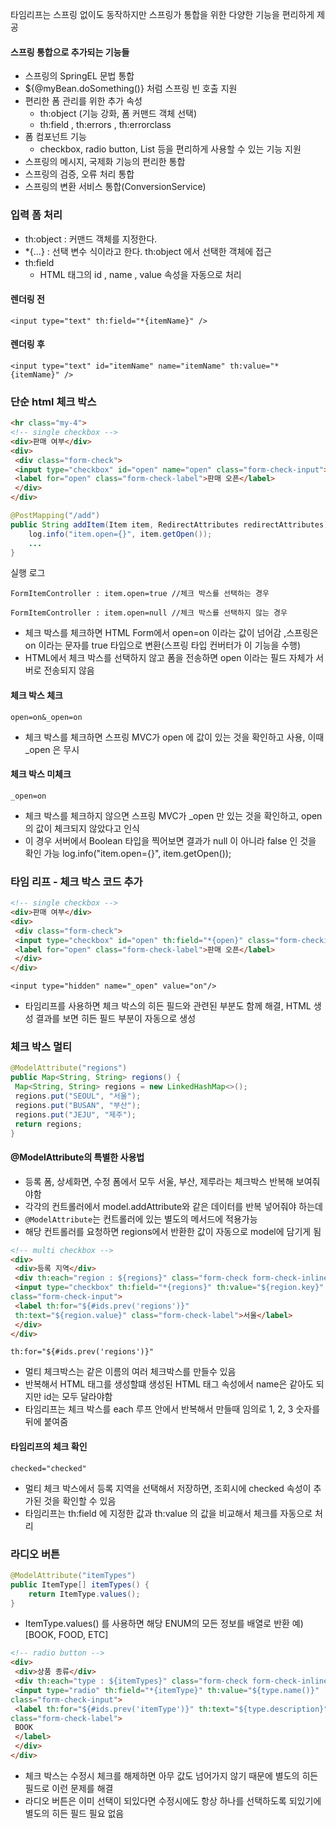타임리프는 스프링 없이도 동작하지만 스프링가 통합을 위한 다양한 기능을 편리하게 제공

#### 스프링 통합으로 추가되는 기능들
* 스프링의 SpringEL 문법 통합
* ${@myBean.doSomething()} 처럼 스프링 빈 호출 지원
* 편리한 폼 관리를 위한 추가 속성
  * th:object (기능 강화, 폼 커맨드 객체 선택)
  * th:field , th:errors , th:errorclass
* 폼 컴포넌트 기능
  * checkbox, radio button, List 등을 편리하게 사용할 수 있는 기능 지원
* 스프링의 메시지, 국제화 기능의 편리한 통합
* 스프링의 검증, 오류 처리 통합
* 스프링의 변환 서비스 통합(ConversionService)

### 입력 폼 처리
* th:object : 커맨드 객체를 지정한다.
* *{...} : 선택 변수 식이라고 한다. th:object 에서 선택한 객체에 접근
* th:field
  * HTML 태그의 id , name , value 속성을 자동으로 처리

#### 렌더링 전
`<input type="text" th:field="*{itemName}" />`
#### 렌더링 후
`<input type="text" id="itemName" name="itemName" th:value="*{itemName}" />`

### 단순 html 체크 박스
```html
<hr class="my-4">
<!-- single checkbox -->
<div>판매 여부</div>
<div>
 <div class="form-check">
 <input type="checkbox" id="open" name="open" class="form-check-input">
 <label for="open" class="form-check-label">판매 오픈</label>
 </div>
</div>
```

```java
@PostMapping("/add")
public String addItem(Item item, RedirectAttributes redirectAttributes) {
    log.info("item.open={}", item.getOpen());
    ...
}
```
실행 로그

`FormItemController : item.open=true //체크 박스를 선택하는 경우`

`FormItemController : item.open=null //체크 박스를 선택하지 않는 경우`
* 체크 박스를 체크하면 HTML Form에서 open=on 이라는 값이 넘어감 ,스프링은 on 이라는 문자를 true 타입으로 변환(스프링 타입 컨버터가 이 기능을 수행)
* HTML에서 체크 박스를 선택하지 않고 폼을 전송하면 open 이라는 필드 자체가 서버로 전송되지 않음

#### 체크 박스 체크
`open=on&_open=on`
* 체크 박스를 체크하면 스프링 MVC가 open 에 값이 있는 것을 확인하고 사용, 이때 _open 은 무시

#### 체크 박스 미체크
`_open=on`
* 체크 박스를 체크하지 않으면 스프링 MVC가 _open 만 있는 것을 확인하고, open 의 값이 체크되지 않았다고 인식
* 이 경우 서버에서 Boolean 타입을 찍어보면 결과가 null 이 아니라 false 인 것을 확인 가능
log.info("item.open={}", item.getOpen());

### 타임 리프 - 체크 박스 코드 추가
```html
<!-- single checkbox -->
<div>판매 여부</div>
<div>
 <div class="form-check">
 <input type="checkbox" id="open" th:field="*{open}" class="form-checkinput">
 <label for="open" class="form-check-label">판매 오픈</label>
 </div>
</div>
```
`<input type="hidden" name="_open" value="on"/>`
* 타임리프를 사용하면 체크 박스의 히든 필드와 관련된 부분도 함께 해결, HTML 생성 결과를 보면 히든 필드 부분이 자동으로 생성

### 체크 박스 멀티
```java
@ModelAttribute("regions")
public Map<String, String> regions() {
 Map<String, String> regions = new LinkedHashMap<>();
 regions.put("SEOUL", "서울");
 regions.put("BUSAN", "부산");
 regions.put("JEJU", "제주");
 return regions;
}
```

#### @ModelAttribute의 특별한 사용법
* 등록 폼, 상세화면, 수정 폼에서 모두 서울, 부산, 제루라는 체크박스 반복해 보여줘야함
* 각각의 컨트롤러에서 model.addAttribute와 같은 데이터를 반복 넣어줘야 하는데
* `@ModelAttribute`는 컨트롤러에 있는 별도의 메서드에 적용가능
* 해당 컨트롤러를 요청하면 regions에서 반환한 값이 자동으로 model에 담기게 됨

```html
<!-- multi checkbox -->
<div>
 <div>등록 지역</div>
 <div th:each="region : ${regions}" class="form-check form-check-inline">
 <input type="checkbox" th:field="*{regions}" th:value="${region.key}"
class="form-check-input">
 <label th:for="${#ids.prev('regions')}"
 th:text="${region.value}" class="form-check-label">서울</label>
 </div>
</div>
```
`th:for="${#ids.prev('regions')}"`
* 멀티 체크박스는 같은 이름의 여러 체크박스를 만들수 있음
* 반복해서 HTML 태그를 생성할떄 생성된 HTML 태그 속성에서 name은 같아도 되지만 id는 모두 달라야함
* 타임리프는 체크 박스를 each 루프 안에서 반복해서 만들때 임의로 1, 2, 3 숫자를 뒤에 붙여줌

#### 타임리프의 체크 확인
`checked="checked"`
* 멀티 체크 박스에서 등록 지역을 선택해서 저장하면, 조회시에 checked 속성이 추가된 것을 확인할 수 있음
* 타임리프는 th:field 에 지정한 값과 th:value 의 값을 비교해서 체크를 자동으로 처리

### 라디오 버튼
```java
@ModelAttribute("itemTypes")
public ItemType[] itemTypes() { 
    return ItemType.values();
}
```
* ItemType.values() 를 사용하면 해당 ENUM의 모든 정보를 배열로 반환 예) [BOOK, FOOD, ETC]

```html
<!-- radio button -->
<div>
 <div>상품 종류</div>
 <div th:each="type : ${itemTypes}" class="form-check form-check-inline">
 <input type="radio" th:field="*{itemType}" th:value="${type.name()}"
class="form-check-input">
 <label th:for="${#ids.prev('itemType')}" th:text="${type.description}"
class="form-check-label">
 BOOK
 </label>
 </div>
</div>
```
* 체크 박스는 수정시 체크를 해제하면 아무 값도 넘어가지 않기 때문에 별도의 히든 필드로 이런 문제를 해결
* 라디오 버튼은 이미 선택이 되있다면 수정시에도 항상 하나를 선택하도록 되있기에 별도의 히든 필드 필요 없음